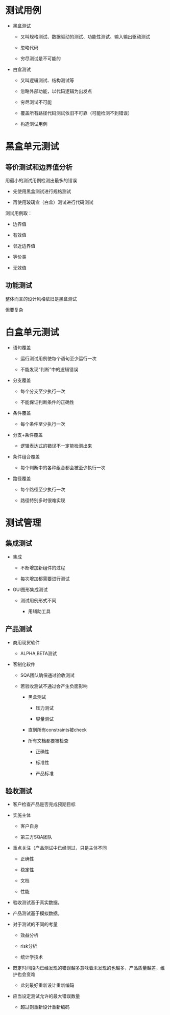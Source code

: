 # 测试用例

- 黑盒测试
  
  - 又叫规格测试、数据驱动的测试、功能性测试、输入输出驱动测试
  
  - 忽略代码
  
  - 穷尽测试是不可能的

- 白盒测试
  
  - 又叫逻辑测试、结构测试等
  
  - 忽略外部功能，以代码逻辑为出发点
  
  - 穷尽测试不可能
  
  - 覆盖所有路径代码测试依旧不可靠（可能检测不到错误）
  
  - 构造测试用例

# 黑盒单元测试

## 等价测试和边界值分析

用最小的测试用例检测出最多的错误

- 先使用黑盒测试进行规格测试

- 再使用玻璃盒（白盒）测试进行代码测试

测试用例取：

- 边界值

- 有效值

- 邻近边界值

- 等价类

- 无效值

## 功能测试

整体而言的设计风格依旧是黑盒测试

但要复杂

# 白盒单元测试

- 语句覆盖
  
  - 运行测试用例使每个语句至少运行一次
  
  - 不能发现“判断”中的逻辑错误

- 分支覆盖
  
  - 每个分支至少执行一次
  
  - 不能保证判断条件的正确性

- 条件覆盖
  
  - 每个条件至少执行一次

- 分支+条件覆盖
  
  - 逻辑表达式的错误不一定能检测出来

- 条件组合覆盖
  
  - 每个判断中的各种组合都会被至少执行一次

- 路径覆盖
  
  - 每个路径至少执行一次
  
  - 路径特别多时很难实现

# 测试管理

## 集成测试

- 集成
  
  - 不断增加新组件的过程
  
  - 每次增加都需要进行测试

- GUI图形集成测试
  
  - 测试用例形式不同
    
    - 用辅助工具

## 产品测试

- 商用现货软件
  
  - ALPHA,BETA测试

- 客制化软件
  
  - SQA团队确保通过验收测试
  
  - 若验收测试不通过会产生负面影响
    
    - 黑盒测试
      
      - 压力测试
      
      - 容量测试
    
    - 直到所有constraints被check
    
    - 所有文档都要被检查
      
      - 正确性
      
      - 标准性
      
      - 产品标准

## 验收测试

- 客户检查产品是否完成预期目标

- 实施主体
  
  - 客户自身
  
  - 第三方SQA团队

- 重点关注（产品测试中已经测过，只是主体不同
  
  - 正确性
  
  - 稳定性
  
  - 文档
  
  - 性能

- 验收测试基于真实数据。

- 产品测试基于模拟数据。

- 对于测试的不同的考量
  
  - 效益分析
  
  - risk分析
  
  - 统计学技术

- 既定时间段内已经发现的错误越多意味着未发现的也越多，产品质量越差，维护也会变难
  
  - 此刻最好重新设计重新编码

- 应当设定测试允许的最大错误数量
  
  - 超过则重新设计重新编码

# 
